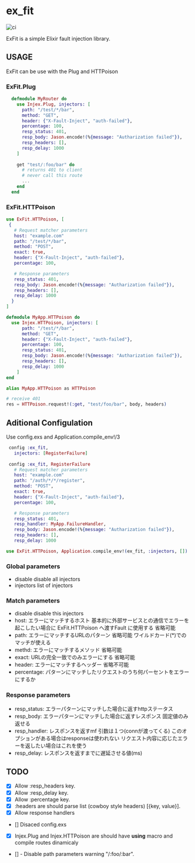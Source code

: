 # ex_fit

![ci](https://github.com/kenichirow/ex_fit/actions/workflows/main.yml/badge.svg)

ExFit is a simple Elixir fault injection library.


## USAGE

ExFit can be use with the Plug and HTTPoison

### ExFit.Plug

```elixir
  defmodule MyRouter do
    use Injex.Plug, injectors: [
      path: "/test/*/bar",
      method: "GET",
      header: {"X-Fault-Inject", "auth-failed"},
      percentage: 100,
      resp_status: 401,
      resp_body: Jason.encode!(%{message: "Autharization failed"}),
      resp_headers: [],
      resp_delay: 1000
    ]
     
    get "test/:foo/bar" do
      # returns 401 to client
      # never call this route
      ...
    end
  end
```

### ExFit.HTTPoison

```elixir
use ExFit.HTTPoison, [
 {
   # Request matcher parameters
   host: "example.com"
   path: "/test/*/bar",
   method: "POST",
   exact: true,
   header: {"X-Fault-Inject", "auth-failed"},
   percentage: 100,

   # Response parameters
   resp_status: 401,
   resp_body: Jason.encode!(%{message: "Autharization failed"}),
   resp_headers: [],
   resp_delay: 1000
  }
]

defmodule MyApp.HTTPoison do
  use Injex.HTTPoison, injectors: [
      path: "/test/*/bar",
      method: "GET",
      header: {"X-Fault-Inject", "auth-failed"},
      percentage: 100,
      resp_status: 401,
      resp_body: Jason.encode!(%{message: "Autharization failed"}),
      resp_headers: [],
      resp_delay: 1000
    ]
end

alias MyApp.HTTPoison as HTTPoison

# receive 401
res = HTTPoison.request!(:get, "test/foo/bar", body, headers)
```


## Aditional Configulation


Use config.exs and Application.compile_env!/3

```elixir
 config :ex_fit, 
   injectors: [RegisterFailure]
     
 config :ex_fit, RegisterFailure
   # Request matcher parameters
   host: "example.com"
   path: "/auth/*/*/register",
   method: "POST",
   exact: true,
   header: {"X-Fault-Inject", "auth-failed"},
   percentage: 100,

   # Response parameters
   resp_status: 401,
   resp_handler: MyApp.FailureHandler,
   resp_body: Jason.encode!(%{message: "Autharization failed"}),
   resp_headers: [],
   resp_delay: 1000
```

```elixir
use ExFit.HTTPoison, Application.compile_env!(ex_fit, :injectors, [])
```



### Global parameters

- disable disable all injectors
- injectors list of injectors 

### Match parameters
- disable disable this injectors
- host: エラーにマッチするホスト 基本的に外部サービスとの通信でエラーを起こしたい場合に ExFit.HTTPoison へ渡すFault に使用する 省略可能
- path: エラーにマッチするURLのパターン 省略可能 ワイルドカード(*)でのマッチが使える
- methd: エラーにマッチするメソッド 省略可能
- exact: URLの完全一致でのみエラーにする 省略可能
- header: エラーにマッチするヘッダー 省略不可能
- percentage: パターンにマッチしたリクエストのうち何パーセントをエラーにするか

### Response parameters
- resp_status: エラーパターンにマッチした場合に返すhttpステータス
- resp_body: エラーパターンにマッチした場合に返すレスポンス 固定値のみ返せる
- resp_handler: レスポンスを返すmf 引数は１つ(connが渡ってくる) このオプションがある場合はresponseは使われない リクエスト内容に応じたエラーを返したい場合はこれを使う
- resp_delay: レスポンスを返すまでに遅延させる値(ms)


## TODO

- [x] Allow :resp_headers key.
- [x] Allow :resp_delay key.
- [x] Allow :percentage key.
- [x] :headers are should parse list (cowboy style headers) [{key, value}].
- [x] Allow response handlers
- [] Disaced config.exs
- [x] Injex.Plug and Injex.HTTPoison are should have __using__ macro and compile routes dinamicaly
- [] - Disable path parameters warning "/:foo/:bar".
